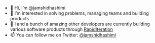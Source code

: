 - 👋 Hi, I’m @jamshidhashimi
- 👀 I’m interested in solving problems, managing teams and building products
- 💞️ I and a bunch of amazing other developers are currently building various software products through [RapidIteration](https://rapiditeration.com)
- 📫 You can follow me on Twitter: [@jamshidhashimi](https://twitter.com/jamshidhashimi)

<!---
jamshidhashimi/jamshidhashimi is a ✨ special ✨ repository because its `README.md` (this file) appears on your GitHub profile.
You can click the Preview link to take a look at your changes.
--->
